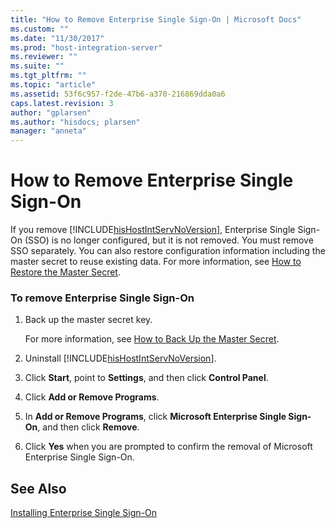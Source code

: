 ```yaml
---
title: "How to Remove Enterprise Single Sign-On | Microsoft Docs"
ms.custom: ""
ms.date: "11/30/2017"
ms.prod: "host-integration-server"
ms.reviewer: ""
ms.suite: ""
ms.tgt_pltfrm: ""
ms.topic: "article"
ms.assetid: 53f6c957-f2de-47b6-a370-216869dda0a6
caps.latest.revision: 3
author: "gplarsen"
ms.author: "hisdocs; plarsen"
manager: "anneta"
---
```

# How to Remove Enterprise Single Sign-On
If you remove [!INCLUDE[hisHostIntServNoVersion](../includes/hishostintservnoversion-md.md)], Enterprise Single Sign-On (SSO) is no longer configured, but it is not removed. You must remove SSO separately. You can also restore configuration information including the master secret to reuse existing data. For more information, see [How to Restore the Master Secret](../esso/how-to-restore-the-master-secret.md).  
  
### To remove Enterprise Single Sign-On  
  
1. Back up the master secret key.  
  
    For more information, see [How to Back Up the Master Secret](../esso/how-to-back-up-the-master-secret.md).  
  
2. Uninstall [!INCLUDE[hisHostIntServNoVersion](../includes/hishostintservnoversion-md.md)].  
  
3. Click **Start**, point to **Settings**, and then click **Control Panel**.  
  
4. Click **Add or Remove Programs**.  
  
5. In **Add or Remove Programs**, click **Microsoft Enterprise Single Sign-On**, and then click **Remove**.  
  
6. Click **Yes** when you are prompted to confirm the removal of Microsoft Enterprise Single Sign-On.  
  
## See Also  
 [Installing Enterprise Single Sign-On](../esso/installing-enterprise-single-sign-on.md)